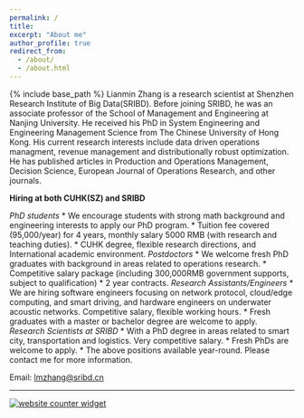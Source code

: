 ```yaml
---
permalink: /
title: 
excerpt: "About me"
author_profile: true
redirect_from: 
  - /about/
  - /about.html
---
```


{% include base_path %}
Lianmin Zhang is a research scientist at Shenzhen Research Institute of Big Data(SRIBD). Before joining SRIBD, he was an associate professor of the School of Management and Engineering at Nanjing University. He received his PhD in System Engineering and Engineering Management Science from The Chinese University of Hong Kong. His current research interests include data driven operations managment, revenue management and distributionally robust optimization. He has published articles in Production and Operations Management, Decision Science, European Journal of Operations Research, and other journals. 


**Hiring at both CUHK(SZ) and SRIBD**

*PhD students*
\* We encourage students with strong math background and engineering interests to apply our PhD program.
\* Tuition fee covered (95,000/year) for 4 years, monthly salary 5000 RMB (with research and teaching duties).
\* CUHK degree, flexible research directions, and International academic environment.
*Postdoctors*
\* We welcome fresh PhD graduates with background in areas related to operations research.
\* Competitive salary package (including 300,000RMB government supports, subject to qualification)
\* 2 year contracts.
*Research Assistants/Engineers*
\* We are hiring software engineers focusing on network protocol, cloud/edge computing, and smart driving, and hardware engineers on underwater acoustic networks.
Competitive salary, flexible working hours.
\* Fresh graduates with a master or bachelor degree are welcome to apply.
*Research Scientists at SRIBD*
\* With a PhD degree in areas related to smart city, transportation and logistics.
Very competitive salary.
\* Fresh PhDs are welcome to apply.
\* The above positions available year-round. Please contact me for more information.

Email: lmzhang@sribd.cn


***



<div id="sfca65yz9mwqd6fhn1rfutkx62b9g3mbg36"></div><noscript><a href="https://www.freecounterstat.com" title="website counter widget"><img src="https://counter3.stat.ovh/private/freecounterstat.php?c=a65yz9mwqd6fhn1rfutkx62b9g3mbg36" border="0" title="website counter widget" alt="website counter widget"></a></noscript>


